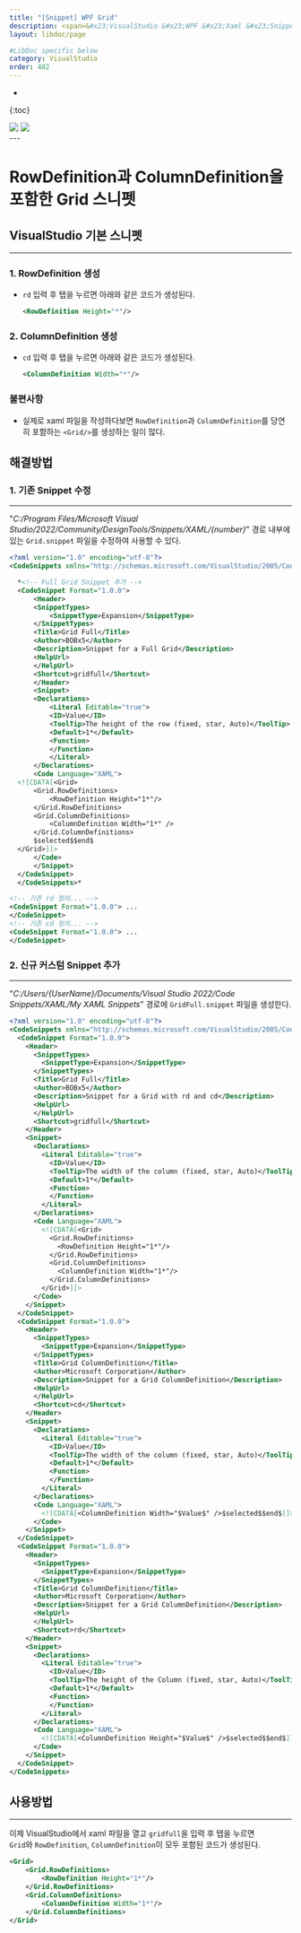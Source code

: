 ```yaml
---
title: "[Snippet] WPF Grid"
description: <span>&#x23;VisualStudio &#x23;WPF &#x23;Xaml &#x23;Snippet</span>
layout: libdoc/page

#LibDoc specific below
category: VisualStudio
order: 402
---
```

* 
{:toc}
<div align="left">
    <img src="https://img.shields.io/badge/VisualStudio-5C2D91?style=flat&logo=visualstudio&logoColor=white"/>
    <img src="https://img.shields.io/badge/WPF-512BD4?style=flat&logo=dotnet&logoColor=white"/>
</div>
---

# RowDefinition과 ColumnDefinition을 포함한 Grid 스니펫

## VisualStudio 기본 스니펫
---
### 1. RowDefinition 생성

* `rd` 입력 후 탭을 누르면 아래와 같은 코드가 생성된다.

    ```xml
    <RowDefinition Height="*"/>
    ```

### 2. ColumnDefinition 생성

* `cd` 입력 후 탭을 누르면 아래와 같은 코드가 생성된다.

    ```xml
    <ColumnDefinition Width="*"/>
    ```

### 불편사항
* 실제로 xaml 파일을 작성하다보면 `RowDefinition`과 `ColumnDefinition`를 당연히 포함하는 `<Grid/>`를 생성하는 일이 많다.


## 해결방법
### 1. 기존 Snippet 수정
---
"*C:/Program Files/Microsoft Visual Studio/2022/Community/DesignTools/Snippets/XAML/{number}*" 경로 내부에 있는 `Grid.snippet` 파일을 수정하여 사용할 수 있다.

```xml
<?xml version="1.0" encoding="utf-8"?>
<CodeSnippets xmlns="http://schemas.microsoft.com/VisualStudio/2005/CodeSnippet">

  *<!-- Full Grid Snippet 추가 -->
  <CodeSnippet Format="1.0.0">
      <Header>
      <SnippetTypes>
          <SnippetType>Expansion</SnippetType>
      </SnippetTypes>
      <Title>Grid Full</Title>
      <Author>BOBx5</Author>
      <Description>Snippet for a Full Grid</Description>
      <HelpUrl>
      </HelpUrl>
      <Shortcut>gridfull</Shortcut>
      </Header>
      <Snippet>
      <Declarations>
          <Literal Editable="true">
          <ID>Value</ID>
          <ToolTip>The height of the row (fixed, star, Auto)</ToolTip>
          <Default>1*</Default>
          <Function>
          </Function>
          </Literal>
      </Declarations>
      <Code Language="XAML">
  <![CDATA[<Grid>
      <Grid.RowDefinitions>
          <RowDefinition Height="1*"/>
      </Grid.RowDefinitions>
      <Grid.ColumnDefinitions>
          <ColumnDefinition Width="1*" />
      </Grid.ColumnDefinitions>
      $selected$$end$
  </Grid>]]>
      </Code>
      </Snippet>
  </CodeSnippet>
  </CodeSnippets>*

<!-- 기존 rd 정의... -->
<CodeSnippet Format="1.0.0"> ...
</CodeSnippet>
<!-- 기존 cd 정의... -->
<CodeSnippet Format="1.0.0"> ...
</CodeSnippet>
```

### 2. 신규 커스텀 Snippet 추가
---
"*C:/Users/{UserName}/Documents/Visual Studio 2022/Code Snippets/XAML/My XAML Snippets*" 경로에 `GridFull.snippet` 파일을 생성한다.

```xml
<?xml version="1.0" encoding="utf-8"?>
<CodeSnippets xmlns="http://schemas.microsoft.com/VisualStudio/2005/CodeSnippet">
  <CodeSnippet Format="1.0.0">
    <Header>
      <SnippetTypes>
        <SnippetType>Expansion</SnippetType>
      </SnippetTypes>
      <Title>Grid Full</Title>
      <Author>BOBx5</Author>
      <Description>Snippet for a Grid with rd and cd</Description>
      <HelpUrl>
      </HelpUrl>
      <Shortcut>gridfull</Shortcut>
    </Header>
    <Snippet>
      <Declarations>
        <Literal Editable="true">
          <ID>Value</ID>
          <ToolTip>The width of the column (fixed, star, Auto)</ToolTip>
          <Default>1*</Default>
          <Function>
          </Function>
        </Literal>
      </Declarations>
      <Code Language="XAML">
        <![CDATA[<Grid>
          <Grid.RowDefinitions>
            <RowDefinition Height="1*"/>
          </Grid.RowDefinitions>
          <Grid.ColumnDefinitions>
            <ColumnDefinition Width="1*"/>
          </Grid.ColumnDefinitions>
        </Grid>]]>
      </Code>
    </Snippet>
  </CodeSnippet>
  <CodeSnippet Format="1.0.0">
    <Header>
      <SnippetTypes>
        <SnippetType>Expansion</SnippetType>
      </SnippetTypes>
      <Title>Grid ColumnDefinition</Title>
      <Author>Microsoft Corporation</Author>
      <Description>Snippet for a Grid ColumnDefinition</Description>
      <HelpUrl>
      </HelpUrl>
      <Shortcut>cd</Shortcut>
    </Header>
    <Snippet>
      <Declarations>
        <Literal Editable="true">
          <ID>Value</ID>
          <ToolTip>The width of the column (fixed, star, Auto)</ToolTip>
          <Default>1*</Default>
          <Function>
          </Function>
        </Literal>
      </Declarations>
      <Code Language="XAML">
        <![CDATA[<ColumnDefinition Width="$Value$" />$selected$$end$]]>
      </Code>
    </Snippet>
  </CodeSnippet>
  <CodeSnippet Format="1.0.0">
    <Header>
      <SnippetTypes>
        <SnippetType>Expansion</SnippetType>
      </SnippetTypes>
      <Title>Grid ColumnDefinition</Title>
      <Author>Microsoft Corporation</Author>
      <Description>Snippet for a Grid ColumnDefinition</Description>
      <HelpUrl>
      </HelpUrl>
      <Shortcut>rd</Shortcut>
    </Header>
    <Snippet>
      <Declarations>
        <Literal Editable="true">
          <ID>Value</ID>
          <ToolTip>The height of the Column (fixed, star, Auto)</ToolTip>
          <Default>1*</Default>
          <Function>
          </Function>
        </Literal>
      </Declarations>
      <Code Language="XAML">
        <![CDATA[<ColumnDefinition Height="$Value$" />$selected$$end$]]>
      </Code>
    </Snippet>
  </CodeSnippet>
</CodeSnippets>
```

## 사용방법
---
이제 VisualStudio에서 xaml 파일을 열고 `gridfull`을 입력 후 탭을 누르면<br/> `Grid`와 `RowDefinition`, `ColumnDefinition`이 모두 포함된 코드가 생성된다.

```xml
<Grid>
    <Grid.RowDefinitions>
        <RowDefinition Height="1*"/>
    </Grid.RowDefinitions>
    <Grid.ColumnDefinitions>
        <ColumnDefinition Width="1*"/>
    </Grid.ColumnDefinitions>
</Grid>
```